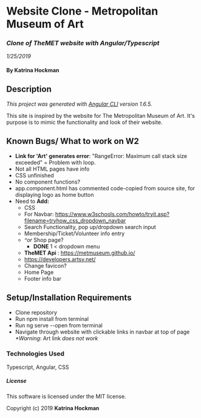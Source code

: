 # **Website Clone** - Metropolitan Museum of Art

### _Clone of TheMET website with Angular/Typescript_
_1/25/2019_


#### By Katrina Hockman

## __Description__
 _This project was generated with [Angular CLI](https://github.com/angular/angular-cli) version 1.6.5._

This site is inspired by the website for The Metropolitan Museum of Art. It's purpose is to mimic the functionality and look of their website.

## __Known Bugs/ What to work on W2__
* **Link for 'Art' generates error**: "RangeError: Maximum call stack size exceeded" = Problem with loop.
* Not all HTML pages have info
* CSS unfinished
* No component functions?
* app.component.html has commented code-copied from source site, for displaying logo as home button
* Need to **Add:**
  * CSS
  * For Navbar: https://www.w3schools.com/howto/tryit.asp?filename=tryhow_css_dropdown_navbar
  * Search Functionality, pop up/dropdown search input
  * Membership/Ticket/Volunteer info entry
  * _^or_  Shop page?
    * **DONE** 1 < dropdown menu
  * **TheMET Api** : https://metmuseum.github.io/
  * https://developers.artsy.net/
  * Change favicon?
  * Home Page
  * Footer info bar


## __Setup/Installation Requirements__

* Clone repository
* Run npm install from terminal
* Run ng serve --open from terminal
* Navigate through website with clickable links in navbar at top of page _*Warning_: Art link *does not work*


### __Technologies Used__

Typescript, Angular, CSS

##### License

This software is licensed under the MIT license.

Copyright (c) 2019 **Katrina Hockman**
